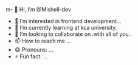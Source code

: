 m- 👋 Hi, I’m @Mishell-dev
- 👀 I’m interested in frontend development...
- 🌱 I’m currently learning at kca university.
- 💞️ I’m looking to collaborate on .with all of you..
- 📫 How to reach me ...
- 😄 Pronouns: ...
- ⚡ Fun fact: ...

<!---
Mishell-dev/Mishell-dev is a ✨ special ✨ repository because its `README.md` (this file) appears on your GitHub profile.
You can click the Preview link to take a look at your changes.
--->
